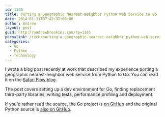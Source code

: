 ```yaml
---
id: 1165
title: Porting a Geographic Nearest-Neighbor Python Web Service to Go
date: 2014-01-31T07:42:37+00:00
author: Andrew
layout: post
guid: http://andrewbrookins.com/?p=1165
permalink: /tech/porting-a-geographic-nearest-neighbor-python-web-service-to-go/
categories:
  - Go
  - Python
  - Technology
---
```

I wrote a blog post recently at work that described my experience porting a geographic nearest-neighbor web service from Python to Go. You can read it on the [Safari Flow blog](http://blog.safariflow.com/2013/11/17/porting-a-python-web-service-to-go/).

The post covers setting up a dev environment for Go, finding replacement third-party libraries, writing tests, performance profiling and deployment.

If you'd rather read the source, the Go project is [on GitHub](https://github.com/abrookins/radar) and the original Python source is [also on GitHub](https://github.com/abrookins/siren).